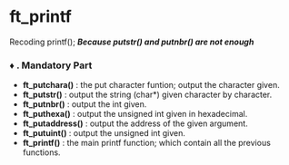 # ft_printf
Recoding printf();  ***Because putstr() and putnbr() are not enough***


### ♦️ . Mandatory Part

- **ft_putchara()** : the put character funtion; output the character given.
- **ft_putstr()** : output the string (char*) given character by character.
- **ft_putnbr()** : output the int given.
- **ft_puthexa()** : output the unsigned int given in hexadecimal.
- **ft_putaddress()** : output the address of the given argument.
- **ft_putuint()** : output the unsigned int given.
- **ft_printf()** : the main printf function; which contain all the previous functions.
